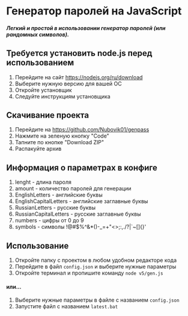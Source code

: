 # Генератор паролей на JavaScript
##### Легкий и простой в использовании генератор паролей (или рандомных символов).

## Требуется установить node.js перед использованием
1. Перейдите на сайт https://nodejs.org/ru/download
2. Выберите нужную версию для вашей ОС
3. Откройте установщик
4. Следуйте инструкциям установщика

## Скачивание проекта
1. Перейдите на https://github.com/Nubovik01/genpass
2. Нажмите на зеленую кнопку "Code"
3. Тапните по кнопке "Download ZIP"
4. Распакуйте архив

## Информация о параметрах в конфиге
1. lenght - длина пароля
2. amount - количество паролей для генерации
3. EnglishLetters - английские буквы
4. EnglishCapitalLetters - английские заглавные буквы
5. RussianLetters - русские буквы
6. RussianCapitalLetters - русские заглавные буквы
7. numbers - цифры от 0 до 9
8. symbols - символы !@#$%^&*()-_=+\"<>;:,./?\|`~[]{}'

## Использование
1. Откройте папку с проектом в любом удобном редакторе кода
2. Перейдите в файл `config.json` и выберите нужные параметры
3. Откройте терминал и пропишите команду `node v5/gen.js`
#### или...
1. Выберите нужные параметры в файле с названием `config.json`
2. Запустите файл с названием `latest.bat`
